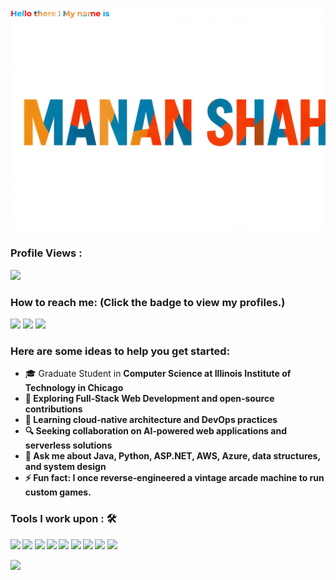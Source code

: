 ![Name](Textupper.png)
![Name](Maskedname1.png)


 ### Profile Views :<br>
  <img src="https://profile-counter.glitch.me/mananshah2254/count.svg" />


### How to reach me: <strong>(Click the badge to view my profiles.)</strong>

<img src="https://img.shields.io/badge/Mail-%23D14836.svg?&style=for-the-badge&logo=gmail&logoColor=white" href="mailto:mshah130@hawk.iit.edu"> <a  href="https://www.instagram.com/manan0_0shah/"><img src="https://img.shields.io/badge/Instagram-%23E4405F.svg?&style=for-the-badge&logo=instagram&logoColor=white"></a>  <a href="https://www.linkedin.com/in/mananshah2254/"><img src="https://img.shields.io/badge/Linkedin-%230077B5.svg?&style=for-the-badge&logo=linkedin&logoColor=white" ></a> 

### Here are some ideas to help you get started:

- 🎓 Graduate Student in <strong>Computer Science<strong> at Illinois Institute of Technology in Chicago
- 🔭 Exploring <strong>Full‑Stack Web Development and open‑source contributions<strong>
- 🌱 Learning cloud‑native architecture and DevOps practices
- 🔍 Seeking collaboration on <strong>AI‑powered web applications<strong> and serverless solutions
- 💬 Ask me about Java, Python, ASP.​NET, AWS, Azure, data structures, and system design
- ⚡ Fun fact: I once reverse‑engineered a vintage arcade machine to run custom games.


### Tools I work upon : 🛠

<img src="https://img.shields.io/badge/c++%20-%2300599C.svg?&style=for-the-badge&logo=c%2B%2B&logoColor=white">   <img src="https://img.shields.io/badge/python%20-%2314354C.svg?&style=for-the-badge&logo=python&logoColor=white">   <img src="https://img.shields.io/badge/javascript%20-%23323330.svg?&style=for-the-badge&logo=javascript&logoColor=%23F7DF1E">   <img src="https://img.shields.io/badge/html5%20-%23E34F26.svg?&style=for-the-badge&logo=html5&logoColor=white">   <img src="https://img.shields.io/badge/css3%20-%231572B6.svg?&style=for-the-badge&logo=css3&logoColor=white">   <img src="https://img.shields.io/badge/react%20-%2320232a.svg?&style=for-the-badge&logo=react&logoColor=%2361DAFB">   <img src="https://img.shields.io/badge/bootstrap%20-%23563D7C.svg?&style=for-the-badge&logo=bootstrap&logoColor=white">   <img src="https://img.shields.io/badge/git%20-%23F05033.svg?&style=for-the-badge&logo=git&logoColor=white"/>   <img src="http://img.shields.io/badge/-VS%20Code-000000?style=for-the-badge&logo=Visual-studio-code&logoColor=blue">

<img src="https://github-readme-stats.vercel.app/api?username=mananshah2254&show_icons=true&title_color=03fc90&icon_color=03fc90&text_color=03fc90&bg_color=002b19">
